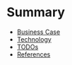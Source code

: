 # Summary

* [Business Case](business.md)
* [Technology](technology.md)
* [TODOs](TODO.md)
* [References](references.md)